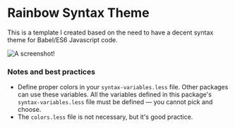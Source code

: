 # Rainbow Syntax Theme

This is a template I created based on the need to have a decent syntax theme
for Babel/ES6 Javascript code.

![A screenshot!](http://i.imgur.com/oDaT5Lr.png?1)

### Notes and best practices

* Define proper colors in your `syntax-variables.less` file. Other packages
  can use these variables. All the variables defined in this package's
  `syntax-variables.less` file must be defined &mdash; you cannot pick and choose.
* The `colors.less` file is not necessary, but it's good practice.
